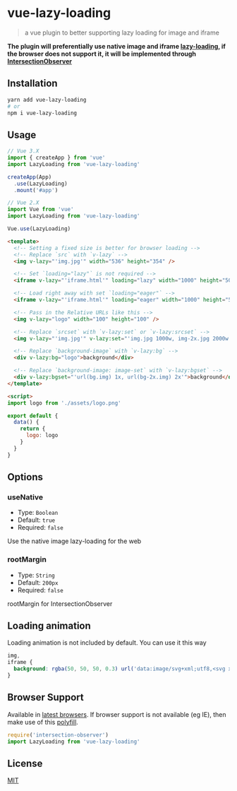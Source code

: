 # vue-lazy-loading

> a vue plugin to better supporting lazy loading for image and iframe

**The plugin will preferentially use native image and iframe [lazy-loading](https://caniuse.com/#feat=loading-lazy-attr), if the browser does not support it, it will be implemented through [IntersectionObserver](https://caniuse.com/#feat=intersectionobserver)**

## Installation

``` sh
yarn add vue-lazy-loading
# or
npm i vue-lazy-loading
```

## Usage

``` js
// Vue 3.X
import { createApp } from 'vue'
import LazyLoading from 'vue-lazy-loading'

createApp(App)
  .use(LazyLoading)
  .mount('#app')

// Vue 2.X
import Vue from 'vue'
import LazyLoading from 'vue-lazy-loading'

Vue.use(LazyLoading)
```

``` html
<template>
  <!-- Setting a fixed size is better for browser loading -->
  <!-- Replace `src` with `v-lazy` -->
  <img v-lazy="'img.jpg'" width="536" height="354" />

  <!-- Set `loading="lazy"` is not required -->
  <iframe v-lazy="'iframe.html'" loading="lazy" width="1000" height="500" />

  <!-- Load right away with set `loading="eager"` -->
  <iframe v-lazy="'iframe.html'" loading="eager" width="1000" height="500" />

  <!-- Pass in the Relative URLs like this -->
  <img v-lazy="logo" width="100" height="100" />

  <!-- Replace `srcset` with `v-lazy:set` or `v-lazy:srcset` -->
  <img v-lazy="'img.jpg'" v-lazy:set="'img.jpg 1000w, img-2x.jpg 2000w'" width="536" height="354" />

  <!-- Replace `background-image` with `v-lazy:bg` -->
  <div v-lazy:bg="logo">background</div>

  <!-- Replace `background-image: image-set` with `v-lazy:bgset` -->
  <div v-lazy:bgset="'url(bg.img) 1x, url(bg-2x.img) 2x'">background</div>
</template>

<script>
import logo from './assets/logo.png'

export default {
  data() {
    return {
      logo: logo
    }
  }
}
```

## Options

### useNative
- Type: `Boolean`
- Default: `true`
- Required: `false`

Use the native image lazy-loading for the web

### rootMargin
- Type: `String`
- Default: `200px`
- Required: `false`

rootMargin for IntersectionObserver

## Loading animation

Loading animation is not included by default. You can use it this way

``` css
img,
iframe {
  background: rgba(50, 50, 50, 0.3) url('data:image/svg+xml;utf8,<svg xmlns="http://www.w3.org/2000/svg" viewBox="0 0 32 32" width="32" height="32" fill="white"><path opacity=".25" d="M16 0 A16 16 0 0 0 16 32 A16 16 0 0 0 16 0 M16 4 A12 12 0 0 1 16 28 A12 12 0 0 1 16 4"/><path d="M16 0 A16 16 0 0 1 32 16 L28 16 A12 12 0 0 0 16 4z"><animateTransform attributeName="transform" type="rotate" from="0 16 16" to="360 16 16" dur="0.8s" repeatCount="indefinite" /></path></svg>') center no-repeat;
}
```

## Browser Support

Available in [latest browsers](http://caniuse.com/#feat=intersectionobserver). If browser support is not available (eg IE), then make use of this [polyfill](https://www.npmjs.com/package/intersection-observer).

``` js
require('intersection-observer')
import LazyLoading from 'vue-lazy-loading'
```

## License

[MIT](http://opensource.org/licenses/MIT)

